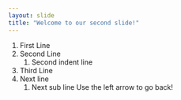 ```yaml
---
layout: slide
title: "Welcome to our second slide!"
---
```

1. First Line
1. Second Line
    1. Second indent line
1. Third Line
1. Next line
    1. Next sub line
Use the left arrow to go back!
